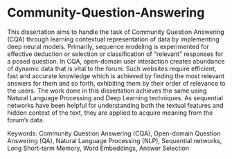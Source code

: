 # Community-Question-Answering


This dissertation aims to handle the task of Community Question Answering (CQA) through learning contextual representation of data by implementing deep neural models. Primarily, sequence modeling is experimented for effective deduction or selection or classification of “relevant” responses for a posed question. In CQA, open-domain user interaction creates abundance of dynamic data that is vital to the forum. Such websites require efficient, fast and accurate knowledge which is achieved by finding the most relevant answers for them and so forth, exhibiting them by their order of relevance to the users. The work done in this dissertation achieves the same using Natural Language Processing and Deep Learning techniques. As sequential networks have been helpful for understanding both the textual features and hidden context of the text, they are applied to acquire meaning from the forum’s data. 

Keywords: Community Question Answering (CQA), Open-domain Question Answering (QA), Natural Language Processing (NLP), Sequential networks, Long Short-term Memory, Word Embeddings, Answer Selection
